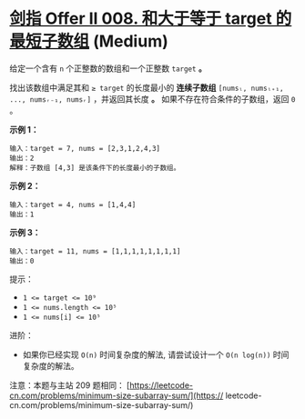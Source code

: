 # [剑指 Offer II 008. 和大于等于 target 的最短子数组][link] (Medium)

[link]: https://leetcode.cn/problems/2VG8Kg/

给定一个含有 `n` 个正整数的数组和一个正整数 `target` **。**

找出该数组中满足其和 `≥ target` 的长度最小的 **连续子数组** `[numsₗ, numsₗ₊₁, ..., numsᵣ₋₁, numsᵣ]` 
，并返回其长度 **。** 如果不存在符合条件的子数组，返回 `0` 。

**示例 1：**

```
输入：target = 7, nums = [2,3,1,2,4,3]
输出：2
解释：子数组 [4,3] 是该条件下的长度最小的子数组。

```

**示例 2：**

```
输入：target = 4, nums = [1,4,4]
输出：1

```

**示例 3：**

```
输入：target = 11, nums = [1,1,1,1,1,1,1,1]
输出：0

```

提示：

- `1 <= target <= 10⁹`
- `1 <= nums.length <= 10⁵`
- `1 <= nums[i] <= 10⁵`

进阶：

- 如果你已经实现 `O(n)` 时间复杂度的解法, 请尝试设计一个 `O(n log(n))` 时间复杂度的解法。

注意：本题与主站 209 题相同： [https://leetcode-cn.com/problems/minimum-size-subarray-sum/](https://
leetcode-cn.com/problems/minimum-size-subarray-sum/)
